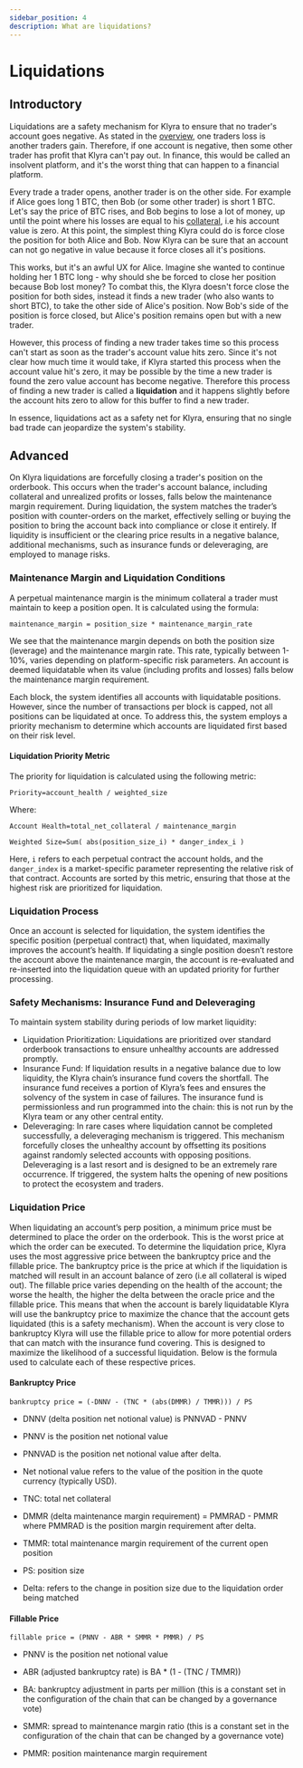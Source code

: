 ```yaml
---
sidebar_position: 4
description: What are liquidations?
---
```


# Liquidations

## Introductory
Liquidations are a safety mechanism for Klyra to ensure that no trader's account goes negative. As stated in the [overview](../overview.md), one traders loss is another traders gain. Therefore, if one account is negative, then some other trader has profit that Klyra  can't pay out. In finance, this would be called an insolvent platform, and it's the worst thing that can happen to a financial platform.

Every trade a trader opens, another trader is on the other side. For example if Alice goes long 1 BTC, then Bob (or some other trader) is short 1 BTC. Let's say the price of BTC rises, and Bob begins to lose a lot of money, up until the point where his losses are equal to his [collateral](./collateral-pools.md), i.e his account value is zero. At this point, the simplest thing Klyra could do is force close the position for both Alice and Bob. Now Klyra can be sure that an account can not go negative in value because it force closes all it's positions.

This works, but it's an awful UX for Alice. Imagine she wanted to continue holding her 1 BTC long - why should she be forced to close her position because Bob lost money? To combat this, the Klyra doesn't force close the position for both sides, instead it finds a new trader (who also wants to short BTC), to take the other side of Alice's position. Now Bob's side of the position is force closed, but Alice's position remains open but with a new trader. 

However, this process of finding a new trader takes time so this process can't start as soon as the trader's account value hits zero. Since it's not clear how much time it would take, if Klyra started this process when the account value hit's zero, it may be possible by the time a new trader is found the zero value account has become negative. Therefore this process of finding a new trader is called a **liquidation** and it happens slightly before the account hits zero to allow for this buffer to find a new trader.

In essence, liquidations act as a safety net for Klyra, ensuring that no single bad trade can jeopardize the system's stability.

## Advanced
On Klyra liquidations are forcefully closing a trader's position on the orderbook. This occurs when the trader's account balance, including collateral and unrealized profits or losses, falls below the maintenance margin requirement. During liquidation, the system matches the trader’s position with counter-orders on the market, effectively selling or buying the position to bring the account back into compliance or close it entirely. If liquidity is insufficient or the clearing price results in a negative balance, additional mechanisms, such as insurance funds or deleveraging, are employed to manage risks.

### Maintenance Margin and Liquidation Conditions
A perpetual maintenance margin is the minimum collateral a trader must maintain to keep a position open. It is calculated using the formula:

`maintenance_margin = position_size * maintenance_margin_rate`

We see that the maintenance margin depends on both the position size (leverage) and the maintenance margin rate. This rate, typically between 1-10%, varies depending on platform-specific risk parameters. An account is deemed liquidatable when its value (including profits and losses) falls below the maintenance margin requirement.

Each block, the system identifies all accounts with liquidatable positions. However, since the number of transactions per block is capped, not all positions can be liquidated at once. To address this, the system employs a priority mechanism to determine which accounts are liquidated first based on their risk level.

#### Liquidation Priority Metric
The priority for liquidation is calculated using the following metric:

`Priority=account_health / weighted_size`

Where:

`Account Health=total_net_collateral / maintenance_margin`

`Weighted Size=Sum( abs(position_size_i) * danger_index_i )`

Here, `i` refers to each perpetual contract the account holds, and the `danger_index` is a market-specific parameter representing the relative risk of that contract. Accounts are sorted by this metric, ensuring that those at the highest risk are prioritized for liquidation.

### Liquidation Process
Once an account is selected for liquidation, the system identifies the specific position (perpetual contract) that, when liquidated, maximally improves the account’s health. If liquidating a single position doesn’t restore the account above the maintenance margin, the account is re-evaluated and re-inserted into the liquidation queue with an updated priority for further processing.

### Safety Mechanisms: Insurance Fund and Deleveraging
To maintain system stability during periods of low market liquidity:
- Liquidation Prioritization: Liquidations are prioritized over standard orderbook transactions to ensure unhealthy accounts are addressed promptly.
- Insurance Fund: If liquidation results in a negative balance due to low liquidity, the Klyra chain’s insurance fund covers the shortfall. The insurance fund receives a portion of Klyra’s fees and ensures the solvency of the system in case of failures. The insurance fund is permissionless and run programmed into the chain: this is not run by the Klyra team or any other central entity.
- Deleveraging: In rare cases where liquidation cannot be completed successfully, a deleveraging mechanism is triggered. This mechanism forcefully closes the unhealthy account by offsetting its positions against randomly selected accounts with opposing positions. Deleveraging is a last resort and is designed to be an extremely rare occurrence. If triggered, the system halts the opening of new positions to protect the ecosystem and traders.


### Liquidation Price
When liquidating an account’s perp position, a minimum price must be determined to place the order on the orderbook. This is the worst price at which the order can be executed. To determine the liquidation price, Klyra uses the most aggressive price between the bankruptcy price and the fillable price. The bankruptcy price is the price at which if the liquidation is matched will result in an account balance of zero (i.e all collateral is wiped out). The fillable price varies depending on the health of the account; the worse the health, the higher the delta between the oracle price and the fillable price. This means that when the account is barely liquidatable Klyra will use the bankruptcy price to maximize the chance that the account gets liquidated (this is a safety mechanism). When the account is very close to bankruptcy Klyra will use the fillable price to allow for more potential orders that can match with the insurance fund covering. This is designed to maximize the likelihood of a successful liquidation. Below is the formula used to calculate each of these respective prices.

#### Bankruptcy Price
`bankruptcy price = (-DNNV - (TNC * (abs(DMMR) / TMMR))) / PS`

- DNNV (delta position net notional value) is PNNVAD - PNNV

- PNNV is the position net notional value

- PNNVAD is the position net notional value after delta. 

- Net notional value refers to the value of the position in the quote currency (typically USD). 

- TNC: total net collateral

- DMMR (delta maintenance margin requirement) =  PMMRAD - PMMR 
where PMMRAD is the position margin requirement after delta.

- TMMR: total maintenance margin requirement of the current open position 

- PS: position size

- Delta: refers to the change in position size due to the liquidation order being matched

#### Fillable Price
`fillable price = (PNNV - ABR * SMMR * PMMR) / PS`

- PNNV is the position net notional value

- ABR (adjusted bankruptcy rate) is BA * (1 - (TNC / TMMR))

- BA: bankruptcy adjustment in parts per million (this is a constant set in the configuration of the chain that can be changed by a governance vote)

- SMMR: spread to maintenance margin ratio (this is a constant set in the configuration of the chain that can be changed by a governance vote)

- PMMR: position maintenance margin requirement

